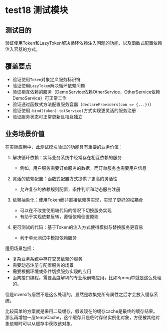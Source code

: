 # test18 测试模块

## 测试目的

验证使用Token和LazyToken解决循环依赖注入问题的功能，以及函数式配置依赖注入容器的方式。

## 覆盖要点

- 验证使用`Token`对象定义服务标识符
- 验证使用`LazyToken`解决循环依赖问题
- 验证相互依赖的服务（DemoService依赖OtherService，OtherService依赖DemoService）可正常工作
- 验证通过函数式方法配置服务容器（`declareProviders(con => {...})`）
- 验证使用`.bind(token).to(Service)`方式实现更灵活的服务注册
- 验证服务状态可正常更新且相互独立

## 业务场景价值

在实际应用中，此测试模块验证的功能具有重要的业务价值：

1. 解决循环依赖：实际业务系统中经常存在相互依赖的服务
   - 例如，用户服务需要订单服务的数据，而订单服务也需要用户信息

2. 灵活的依赖配置：函数式配置方式提供了更高的灵活性
   - 允许复杂的依赖规则配置，条件判断和动态服务注册

3. 依赖抽象化：使用Token而非直接依赖类实现，实现了更好的松耦合
   - 可以在不改变使用端代码的情况下切换服务实现
   - 有助于实现依赖反转，遵循依赖倒置原则

4. 更可测试的代码：基于Token的注入方式使得模拟与替换服务更容易
   - 利于单元测试中模拟依赖服务

适用场景包括：

- 复杂业务系统中存在交叉依赖的服务
- 需要动态注册与配置服务的场景
- 需要根据环境或条件切换服务实现的应用
- 面向接口编程，需要高度解耦的专业级前端应用，比如Spring中就是这么处理的。

但是inversify居然不是这么处理的，显然是收集完所有属性之后才会放入缓存系统。

比较简单的方案就是采用二级缓存，假设现在的缓存cache是最终的缓存结果。
那么再增加一层tempCache，这个缓存只是临时存储实例化对象，方便被其他对象依赖时可以从缓存中获取该对象。
